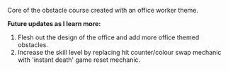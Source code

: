 Core of the obstacle course created with an office worker theme.

**Future updates as I learn more:**
1) Flesh out the design of the office and add more office themed obstacles.
2) Increase the skill level by replacing hit counter/colour swap mechanic with 'instant death' game reset mechanic.
